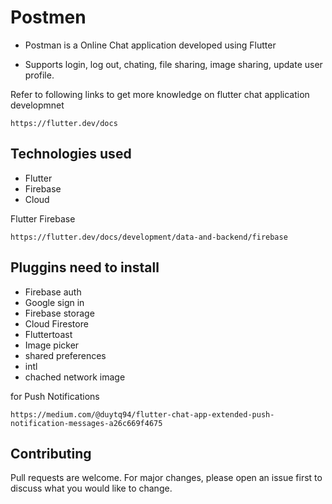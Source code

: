 # Postmen

* Postman is a Online Chat application developed using Flutter

* Supports login, log out, chating, file sharing, image sharing, update user profile. 

Refer to following links to get more knowledge on flutter chat application developmnet
```
https://flutter.dev/docs
```

## Technologies used
* Flutter
* Firebase
* Cloud

Flutter Firebase 
```
https://flutter.dev/docs/development/data-and-backend/firebase
```

## Pluggins need to install
* Firebase auth
* Google sign in
* Firebase storage
* Cloud Firestore
* Fluttertoast
* Image picker
* shared preferences
* intl
* chached network image

for Push Notifications
```
https://medium.com/@duytq94/flutter-chat-app-extended-push-notification-messages-a26c669f4675
```


## Contributing
Pull requests are welcome. For major changes, please open an issue first to discuss what you would like to change.


